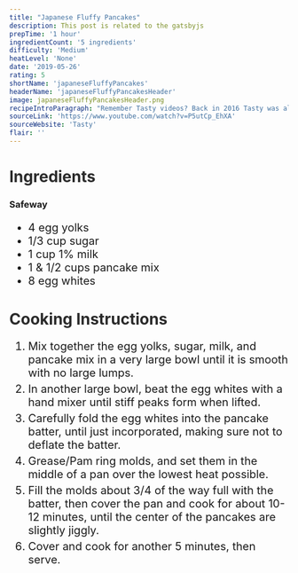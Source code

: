 ```yaml
---
title: "Japanese Fluffy Pancakes"
description: This post is related to the gatsbyjs
prepTime: '1 hour'
ingredientCount: '5 ingredients'
difficulty: 'Medium'
heatLevel: 'None'
date: '2019-05-26'
rating: 5
shortName: 'japaneseFluffyPancakes'
headerName: 'japaneseFluffyPancakesHeader'
image: japaneseFluffyPancakesHeader.png
recipeIntroParagraph: "Remember Tasty videos? Back in 2016 Tasty was all over Facebook and Instagram with their short and seemingly easy to make recipes. People loved watching and sharing the videos, but I'm not sure how many people actually made the food the video displayed. I happened to see a video of Japanese fluffy pancakes on Instagram from a different source, and researched how to make them. Tasty has an easy to follow recipe video on YouTube, so I decided to use it. The fluffy pancakes came out great! I doubled the ingredients of the recipe which produced about 12-15 pancakes. I didn't want to go out and buy the small ring molds the video shows, so I cut four 2-3 inch high rings from two large soda cans. I used AriZona iced tea cans because the diameter of the can is larger than most sodas. This worked out great, but I learned that the pancake batter sticks to the inside of the rings, so spraying the inside of the can with Pam before pouring the batter in is necessary. Also, the whipped egg whites deflated in the pancake batter after some time, which caused the last batches of pancakes to be less fluffy. Because I doubled up the recipe, I would suggest making half the amount of pancake batter first, then making the second batch when ready. Additionally, I would use a little less sugar than the recipe calls for. The pancakes tasted great and were really sweet, but lowering the amount of sugar used would make them a little bit healthier."
sourceLink: 'https://www.youtube.com/watch?v=P5utCp_EhXA'
sourceWebsite: 'Tasty'
flair: ''
---
```

<h1 style="color: #2B2B2B;">Ingredients</h1>

<h3>Safeway</h3>
<ul style="font-size: 20px;">
    <li>4 egg yolks</li>
    <li>1/3 cup sugar</li>
    <li>1 cup 1% milk</li>
    <li>1 & 1/2 cups pancake mix</li>
    <li>8 egg whites</li>
</ul>

<h1 style="color: #2B2B2B; margin-top: 40px;">Cooking Instructions</h1>
<ol style="font-size: 20px" className="cookingInstructionsOL">
    <li style="margin: 5px 0;">Mix together the egg yolks, sugar, milk, and pancake mix in a very large bowl until it is smooth with no large lumps.</li>
    <li style="margin: 5px 0;">In another large bowl, beat the egg whites with a hand mixer until stiff peaks form when lifted.</li>
    <li style="margin: 5px 0;">Carefully fold the egg whites into the pancake batter, until just incorporated, making sure not to deflate the batter.</li>
    <li style="margin: 5px 0;">Grease/Pam ring molds, and set them in the middle of a pan over the lowest heat possible.</li>
    <li style="margin: 5px 0;">Fill the molds about 3/4 of the way full with the batter, then cover the pan and cook for about 10-12 minutes, until the center of the pancakes are slightly jiggly.</li>
    <li style="margin: 5px 0;">Cover and cook for another 5 minutes, then serve.</li>
</ol>